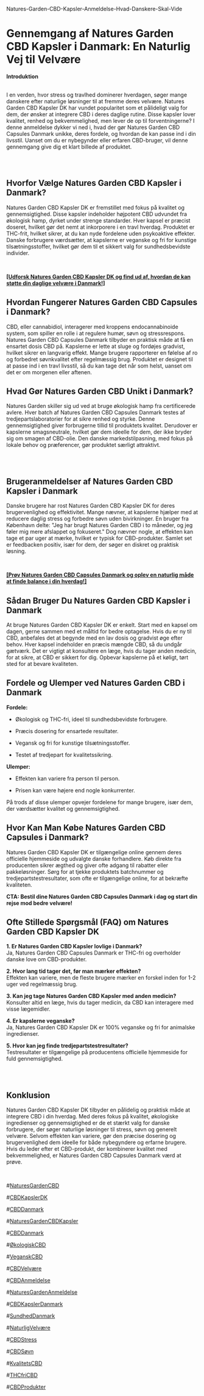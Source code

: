  Natures-Garden-CBD-Kapsler-Anmeldelse-Hvad-Danskere-Skal-Vide


<h1 dir="ltr" data-pm-slice="1 1 []"><strong>Gennemgang af Natures Garden CBD Kapsler i Danmark: En Naturlig Vej til Velv&aelig;re</strong></h1>
<p dir="ltr"><strong>Introduktion</strong></p>
<p dir="ltr"><br />I en verden, hvor stress og travlhed dominerer hverdagen, s&oslash;ger mange danskere efter naturlige l&oslash;sninger til at fremme deres velv&aelig;re. Natures Garden CBD Kapsler DK har vundet popularitet som et p&aring;lideligt valg for dem, der &oslash;nsker at integrere CBD i deres daglige rutine. Disse kapsler lover kvalitet, renhed og bekvemmelighed, men lever de op til forventningerne? I denne anmeldelse dykker vi ned i, hvad der g&oslash;r Natures Garden CBD Capsules Danmark unikke, deres fordele, og hvordan de kan passe ind i din livsstil. Uanset om du er nybegynder eller erfaren CBD-bruger, vil denne gennemgang give dig et klart billede af produktet.</p>
<p dir="ltr">&nbsp;</p>
<p dir="ltr"><a href="https://natures-gardencbd.dk/recommends/natures-garden-offers/"><img src="https://storage.penzu.com/g/h2DgeQhKdrjyAVJZ" alt="" /></a></p>
<h2 dir="ltr"><strong>Hvorfor V&aelig;lge Natures Garden CBD Kapsler i Danmark?</strong></h2>
<p dir="ltr">Natures Garden CBD Kapsler DK er fremstillet med fokus p&aring; kvalitet og gennemsigtighed. Disse kapsler indeholder h&oslash;jpotent CBD udvundet fra &oslash;kologisk hamp, dyrket under strenge standarder. Hver kapsel er pr&aelig;cist doseret, hvilket g&oslash;r det nemt at inkorporere i en travl hverdag. Produktet er THC-frit, hvilket sikrer, at du kan nyde fordelene uden psykoaktive effekter. Danske forbrugere v&aelig;rds&aelig;tter, at kapslerne er veganske og fri for kunstige tils&aelig;tningsstoffer, hvilket g&oslash;r dem til et sikkert valg for sundhedsbevidste individer.</p>
<p dir="ltr">&nbsp;</p>
<p dir="ltr"><a href="https://natures-gardencbd.dk/recommends/natures-garden-offers/"><strong>[Udforsk Natures Garden CBD Kapsler DK og find ud af, hvordan de kan st&oslash;tte din daglige velv&aelig;re i Danmark!]</strong></a></p>
<h2 dir="ltr"><strong>Hvordan Fungerer Natures Garden CBD Capsules i Danmark?</strong></h2>
<p dir="ltr">CBD, eller cannabidiol, interagerer med kroppens endocannabinoide system, som spiller en rolle i at regulere hum&oslash;r, s&oslash;vn og stressrespons. Natures Garden CBD Capsules Danmark tilbyder en praktisk m&aring;de at f&aring; en ensartet dosis CBD p&aring;. Kapslerne er lette at sluge og ford&oslash;jes gradvist, hvilket sikrer en langvarig effekt. Mange brugere rapporterer en f&oslash;lelse af ro og forbedret s&oslash;vnkvalitet efter regelm&aelig;ssig brug. Produktet er designet til at passe ind i en travl livsstil, s&aring; du kan tage det n&aring;r som helst, uanset om det er om morgenen eller aftenen.</p>
<h2 dir="ltr"><strong>Hvad G&oslash;r Natures Garden CBD Unikt i Danmark?</strong></h2>
<p dir="ltr">Natures Garden skiller sig ud ved at bruge &oslash;kologisk hamp fra certificerede avlere. Hver batch af Natures Garden CBD Capsules Danmark testes af tredjepartslaboratorier for at sikre renhed og styrke. Denne gennemsigtighed giver forbrugerne tillid til produktets kvalitet. Derudover er kapslerne smagsneutrale, hvilket g&oslash;r dem ideelle for dem, der ikke bryder sig om smagen af CBD-olie. Den danske markedstilpasning, med fokus p&aring; lokale behov og pr&aelig;ferencer, g&oslash;r produktet s&aelig;rligt attraktivt.</p>
<p dir="ltr">&nbsp;</p>
<p dir="ltr"><a href="https://natures-gardencbd.dk/recommends/natures-garden-offers/"><img src="https://storage.penzu.com/g/AgUmCCxswjKUdxmx" alt="" /></a></p>
<h2 dir="ltr"><strong>Brugeranmeldelser af Natures Garden CBD Kapsler i Danmark</strong></h2>
<p dir="ltr">Danske brugere har rost Natures Garden CBD Kapsler DK for deres brugervenlighed og effektivitet. Mange n&aelig;vner, at kapslerne hj&aelig;lper med at reducere daglig stress og forbedre s&oslash;vn uden bivirkninger. En bruger fra K&oslash;benhavn delte: "Jeg har brugt Natures Garden CBD i to m&aring;neder, og jeg f&oslash;ler mig mere afslappet og fokuseret." Dog n&aelig;vner nogle, at effekten kan tage et par uger at m&aelig;rke, hvilket er typisk for CBD-produkter. Samlet set er feedbacken positiv, is&aelig;r for dem, der s&oslash;ger en diskret og praktisk l&oslash;sning.</p>
<p dir="ltr">&nbsp;</p>
<p dir="ltr"><a href="https://natures-gardencbd.dk/recommends/natures-garden-offers/"><strong>[Pr&oslash;v Natures Garden CBD Capsules Danmark og oplev en naturlig m&aring;de at finde balance i din hverdag!]</strong></a></p>
<h2 dir="ltr"><strong>S&aring;dan Bruger Du Natures Garden CBD Kapsler i Danmark</strong></h2>
<p dir="ltr">At bruge Natures Garden CBD Kapsler DK er enkelt. Start med en kapsel om dagen, gerne sammen med et m&aring;ltid for bedre optagelse. Hvis du er ny til CBD, anbefales det at begynde med en lav dosis og gradvist &oslash;ge efter behov. Hver kapsel indeholder en pr&aelig;cis m&aelig;ngde CBD, s&aring; du undg&aring;r g&aelig;tv&aelig;rk. Det er vigtigt at konsultere en l&aelig;ge, hvis du tager anden medicin, for at sikre, at CBD er sikkert for dig. Opbevar kapslerne p&aring; et k&oslash;ligt, t&oslash;rt sted for at bevare kvaliteten.</p>
<h2 dir="ltr"><strong>Fordele og Ulemper ved Natures Garden CBD i Danmark</strong></h2>
<p dir="ltr"><strong>Fordele:</strong></p>
<ul dir="ltr" data-tight="true">
<li>
<p dir="ltr">&Oslash;kologisk og THC-fri, ideel til sundhedsbevidste forbrugere.</p>
</li>
<li>
<p dir="ltr">Pr&aelig;cis dosering for ensartede resultater.</p>
</li>
<li>
<p dir="ltr">Vegansk og fri for kunstige tils&aelig;tningsstoffer.</p>
</li>
<li>
<p dir="ltr">Testet af tredjepart for kvalitetssikring.</p>
</li>
</ul>
<p dir="ltr"><strong>Ulemper:</strong></p>
<ul dir="ltr" data-tight="true">
<li>
<p dir="ltr">Effekten kan variere fra person til person.</p>
</li>
<li>
<p dir="ltr">Prisen kan v&aelig;re h&oslash;jere end nogle konkurrenter.</p>
</li>
</ul>
<p dir="ltr">P&aring; trods af disse ulemper opvejer fordelene for mange brugere, is&aelig;r dem, der v&aelig;rds&aelig;tter kvalitet og gennemsigtighed.</p>
<h2 dir="ltr"><strong>Hvor Kan Man K&oslash;be Natures Garden CBD Capsules i Danmark?</strong></h2>
<p dir="ltr">Natures Garden CBD Kapsler DK er tilg&aelig;ngelige online gennem deres officielle hjemmeside og udvalgte danske forhandlere. K&oslash;b direkte fra producenten sikrer &aelig;gthed og giver ofte adgang til rabatter eller pakkel&oslash;sninger. S&oslash;rg for at tjekke produktets batchnummer og tredjepartstestresultater, som ofte er tilg&aelig;ngelige online, for at bekr&aelig;fte kvaliteten.</p>
<p dir="ltr"><strong>CTA: Bestil dine Natures Garden CBD Capsules Danmark i dag og start din rejse mod bedre velv&aelig;re!</strong></p>
<h2 dir="ltr"><strong>Ofte Stillede Sp&oslash;rgsm&aring;l (FAQ) om Natures Garden CBD Kapsler DK</strong></h2>
<p dir="ltr"><strong>1. Er Natures Garden CBD Kapsler lovlige i Danmark?</strong><br />Ja, Natures Garden CBD Capsules Danmark er THC-fri og overholder danske love om CBD-produkter.</p>
<p dir="ltr"><strong>2. Hvor lang tid tager det, f&oslash;r man m&aelig;rker effekten?</strong><br />Effekten kan variere, men de fleste brugere m&aelig;rker en forskel inden for 1-2 uger ved regelm&aelig;ssig brug.</p>
<p dir="ltr"><strong>3. Kan jeg tage Natures Garden CBD Kapsler med anden medicin?</strong><br />Konsulter altid en l&aelig;ge, hvis du tager medicin, da CBD kan interagere med visse l&aelig;gemidler.</p>
<p dir="ltr"><strong>4. Er kapslerne veganske?</strong><br />Ja, Natures Garden CBD Kapsler DK er 100% veganske og fri for animalske ingredienser.</p>
<p dir="ltr"><strong>5. Hvor kan jeg finde tredjepartstestresultater?</strong><br />Testresultater er tilg&aelig;ngelige p&aring; producentens officielle hjemmeside for fuld gennemsigtighed.</p>
<p dir="ltr">&nbsp;</p>
<p dir="ltr"><a href="https://natures-gardencbd.dk/recommends/natures-garden-offers/"><img src="https://storage.penzu.com/g/o9amgdP44Lzw5aTi" alt="" /></a></p>
<h2 dir="ltr"><strong>Konklusion</strong></h2>
<p dir="ltr">Natures Garden CBD Kapsler DK tilbyder en p&aring;lidelig og praktisk m&aring;de at integrere CBD i din hverdag. Med deres fokus p&aring; kvalitet, &oslash;kologiske ingredienser og gennemsigtighed er de et st&aelig;rkt valg for danske forbrugere, der s&oslash;ger naturlige l&oslash;sninger til stress, s&oslash;vn og generelt velv&aelig;re. Selvom effekten kan variere, g&oslash;r den pr&aelig;cise dosering og brugervenlighed dem ideelle for b&aring;de nybegyndere og erfarne brugere. Hvis du leder efter et CBD-produkt, der kombinerer kvalitet med bekvemmelighed, er Natures Garden CBD Capsules Danmark v&aelig;rd at pr&oslash;ve.</p>
<p dir="ltr">&nbsp;</p>
<p dir="ltr" data-pm-slice="1 1 []">#<a href="https://naturesgardencbdcapsules.dk/">NaturesGardenCBD</a></p>
<p dir="ltr" data-pm-slice="1 1 []">#<a href="https://github.com/naturesgardencbddk/Natures-Garden-CBD-DK">CBDKapslerDK</a></p>
<p dir="ltr" data-pm-slice="1 1 []">#<a href="https://natures-gardencbd.dk/">CBDDanmark</a></p>
<p dir="ltr" data-pm-slice="1 1 []">#<a href="http://https//franksfreycbd.dk/">NaturesGardenCBDKapsler</a></p>
<p dir="ltr" data-pm-slice="1 1 []">#<a href="http://https//nanoearthlabsketogummies.com/">CBDDanmark</a></p>
<p dir="ltr" data-pm-slice="1 1 []">#<a href="https://globalhealthfarmscbds.com/">&Oslash;kologiskCBD</a></p>
<p dir="ltr" data-pm-slice="1 1 []">#<a href="https://franknfreycbd.nl/">VeganskCBD</a></p>
<p dir="ltr" data-pm-slice="1 1 []">#<a href="https://healthnsupplements.com/frank-frey-cbd-capsules-nederland-nl/">CBDVelv&aelig;re</a></p>
<p dir="ltr" data-pm-slice="1 1 []">#<a href="https://groups.google.com/g/frank--frey-cbd-capsules-nederland-nl1/c/I-5gkM9bmJc">CBDAnmeldelse</a></p>
<p dir="ltr" data-pm-slice="1 1 []">#<a href="https://healthnsupplements.com/natures-garden-cbd-danmark-dk-2025/">NaturesGardenAnmeldelse</a></p>
<p dir="ltr" data-pm-slice="1 1 []">#<a href="https://frank842.hashnode.dev/frank-and-frey-cbd-nl-officiele-website-werking-and-beoordelingen">CBDKapslerDanmark</a></p>
<p dir="ltr" data-pm-slice="1 1 []">#<a href="https://yummyslimgummies.de/">SundhedDanmark</a></p>
<p dir="ltr" data-pm-slice="1 1 []">#<a href="https://moodicbds.fr/">NaturligVelv&aelig;re</a></p>
<p dir="ltr" data-pm-slice="1 1 []">#<a href="https://moodicbds.de/">CBDStress</a></p>
<p dir="ltr" data-pm-slice="1 1 []">#<a href="https://northfieldscbds.fr/">CBDS&oslash;vn</a></p>
<p dir="ltr" data-pm-slice="1 1 []">#<a href="https://northfieldscbds.de/">KvalitetsCBD</a></p>
<p dir="ltr" data-pm-slice="1 1 []">#<a href="https://calmxcbds.dk/">THCfriCBD</a></p>
<p dir="ltr" data-pm-slice="1 1 []">#<a href="https://leanxdietcapsules.com/">CBDProdukter</a></p>
